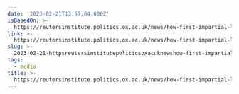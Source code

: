 ```yaml
---
date: '2023-02-21T13:57:04.000Z'
isBasedOn: >-
  https://reutersinstitute.politics.ox.ac.uk/news/how-first-impartial-lgbtq-news-brand-gathered-almost-140000-followers-tiktok
link: >-
  https://reutersinstitute.politics.ox.ac.uk/news/how-first-impartial-lgbtq-news-brand-gathered-almost-140000-followers-tiktok
slug: >-
  2023-02-21-httpsreutersinstitutepoliticsoxacuknewshow-first-impartial-lgbtq-news-brand-gathered-almost-140000-followers-tiktok
tags:
  - media
title: >-
  https://reutersinstitute.politics.ox.ac.uk/news/how-first-impartial-lgbtq-news-brand-gathered-almost-140000-followers-tiktok
---
```


